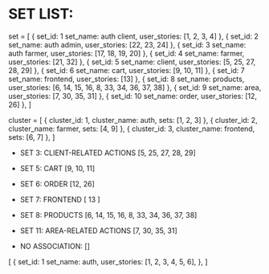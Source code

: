 # SET LIST:
set = [
    {
        set_id: 1
        set_name: auth client,
        user_stories: [1, 2, 3, 4]
    },
    {
        set_id: 2
        set_name: auth admin,
        user_stories: [22, 23, 24]
    },
    {
        set_id: 3
        set_name: auth farmer,
        user_stories: [17, 18, 19, 20]
    },
    {
        set_id: 4
        set_name: farmer,
        user_stories: [21, 32]
    },
    {
        set_id: 5
        set_name: client,
        user_stories: [5, 25, 27, 28, 29]
    },
    {
        set_id: 6
        set_name: cart,
        user_stories: [9, 10, 11]
    },
    {
        set_id: 7
        set_name: frontend,
        user_stories: [13]
    },
    {
        set_id: 8
        set_name: products,
        user_stories: [6, 14, 15, 16, 8, 33, 34, 36, 37, 38]
    },
    {
        set_id: 9
        set_name: area,
        user_stories: [7, 30, 35, 31]
    },
    {
        set_id: 10
        set_name: order,
        user_stories: [12, 26]
    },
]

cluster = [
    {
        cluster_id: 1,
        cluster_name: auth,
        sets: [1, 2, 3]
    },
        {
        cluster_id: 2,
        cluster_name: farmer,
        sets: [4, 9]
    },
    {
        cluster_id: 3,
        cluster_name: frontend,
        sets: [6, 7]
    },
]



- SET 3: CLIENT-RELATED ACTIONS [5, 25, 27, 28, 29]

- SET 5: CART [9, 10, 11]

- SET 6: ORDER [12, 26]

- SET 7: FRONTEND [ 13 ]

- SET 8: PRODUCTS [6, 14, 15, 16, 8, 33, 34, 36, 37, 38]
- SET 11: AREA-RELATED ACTIONS [7, 30, 35, 31]

- NO ASSOCIATION: []

[
    {
        set_id: 1
        set_name: auth,
        user_stories: [1, 2, 3, 4, 5, 6],
    },
]